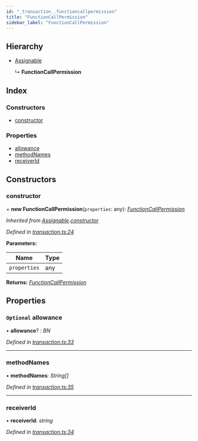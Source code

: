 ```yaml
---
id: "_transaction_.functioncallpermission"
title: "FunctionCallPermission"
sidebar_label: "FunctionCallPermission"
---
```


## Hierarchy

* [Assignable](_transaction_.assignable.md)

  ↳ **FunctionCallPermission**

## Index

### Constructors

* [constructor](_transaction_.functioncallpermission.md#constructor)

### Properties

* [allowance](_transaction_.functioncallpermission.md#optional-allowance)
* [methodNames](_transaction_.functioncallpermission.md#methodnames)
* [receiverId](_transaction_.functioncallpermission.md#receiverid)

## Constructors

###  constructor

\+ **new FunctionCallPermission**(`properties`: any): *[FunctionCallPermission](_transaction_.functioncallpermission.md)*

*Inherited from [Assignable](_transaction_.assignable.md).[constructor](_transaction_.assignable.md#constructor)*

*Defined in [transaction.ts:24](https://github.com/nearprotocol/nearlib/blob/12d9667/src.ts/transaction.ts#L24)*

**Parameters:**

Name | Type |
------ | ------ |
`properties` | any |

**Returns:** *[FunctionCallPermission](_transaction_.functioncallpermission.md)*

## Properties

### `Optional` allowance

• **allowance**? : *BN*

*Defined in [transaction.ts:33](https://github.com/nearprotocol/nearlib/blob/12d9667/src.ts/transaction.ts#L33)*

___

###  methodNames

• **methodNames**: *String[]*

*Defined in [transaction.ts:35](https://github.com/nearprotocol/nearlib/blob/12d9667/src.ts/transaction.ts#L35)*

___

###  receiverId

• **receiverId**: *string*

*Defined in [transaction.ts:34](https://github.com/nearprotocol/nearlib/blob/12d9667/src.ts/transaction.ts#L34)*